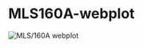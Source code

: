 # MLS160A-webplot


![MLS/160A webplot](https://raw.githubusercontent.com/SSV-embedded/fw-mls160a/master/webplot-demo/img/SSV%20%E2%80%93%20MLS%20160A%20web%20plot.png)
